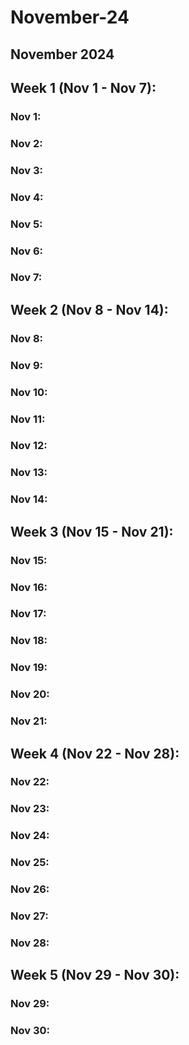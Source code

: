 # November-24

## November 2024

## Week 1 (Nov 1 - Nov 7):

### Nov 1:

### Nov 2:

### Nov 3:

### Nov 4:

### Nov 5:

### Nov 6:

### Nov 7:

## Week 2 (Nov 8 - Nov 14):

### Nov 8:

### Nov 9:

### Nov 10:

### Nov 11:

### Nov 12:

### Nov 13:

### Nov 14:

## Week 3 (Nov 15 - Nov 21):

### Nov 15:

### Nov 16:

### Nov 17:

### Nov 18:

### Nov 19:

### Nov 20:

### Nov 21:

## Week 4 (Nov 22 - Nov 28):

### Nov 22:

### Nov 23:

### Nov 24:

### Nov 25:

### Nov 26:

### Nov 27:

### Nov 28:

## Week 5 (Nov 29 - Nov 30):

### Nov 29:

### Nov 30:
